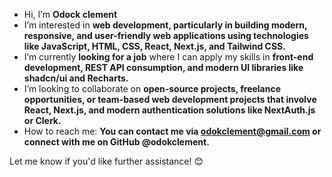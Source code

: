 -  Hi, I’m **Odock clement**  
-  I’m interested in **web development, particularly in building modern, responsive, and user-friendly web applications using technologies like JavaScript, HTML, CSS, React, Next.js, and Tailwind CSS.**  
- I’m currently **looking for a job** where I can apply my skills in **front-end development, REST API consumption, and modern UI libraries like shadcn/ui and Recharts.**  
-  I’m looking to collaborate on **open-source projects, freelance opportunities, or team-based web development projects that involve React, Next.js, and modern authentication solutions like NextAuth.js or Clerk.**  
-  How to reach me: **You can contact me via odokclement@gmail.com or connect with me on GitHub @odokclement.**  

Let me  know if you'd like further assistance! 😊

<!---
odokclement/odokclement is a ✨ special ✨ repository because its `README.md` (this file) appears on your GitHub profile.
You can click the Preview link to take a look at your changes.
--->
